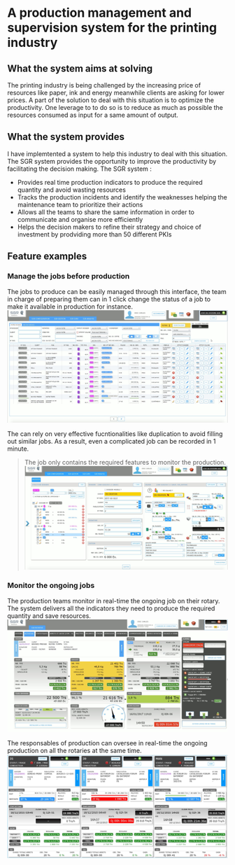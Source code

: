 # A production management and supervision system for the printing industry

## What the system aims at solving
The printing industry is being challenged by the increasing price of resources like paper, ink and energy meanwhile 
clients are asking for lower prices. A part of the solution to deal with this situation is to optimize 
the productivity. One leverage to to do so is to reduce as much as possible the resources consumed 
as input for a same amount of output.

## What the system provides
I have implemtented a system to help this industry to deal with this situation. The SGR system provides the opportunity to improve
the productivity by facilitating the decision making. The SGR system :
- Provides real time production indicators to produce the required quantity and avoid wasting resources 
- Tracks the production incidents and identify the weaknesses helping the maintenance team to prioritize their actions 
- Allows all the teams to share the same information in order to communicate and organise more efficiently
- Helps the decision makers to refine their strategy and choice of investment by prodviding more than 50 different PKIs

## Feature examples


### Manage the jobs before production 

The jobs to produce can be easily managed through this interface, the team in charge of preparing them can in 1 click change the status of a job to make it available in production for instance.
![Screenshot](images/online/manage_jobs_to_run.jpg)

The can rely on very effective fucntionalities like duplication to avoid filling out similar jobs. As a result, even a complicated job can be recorded in 1 minute.
> The job only contains the required features to monitor the production.  
![Screenshot](images/online/job_details.jpg)

### Monitor the ongoing jobs

The production teams monitor in real-time the ongoing job on their rotary. The system delivers all the indicators they need to produce the  required quantity and save resources.
![Screenshot](images/online/real_time_job_supervision_for_rotary_drivers.jpg)

The responsables of production can oversee in real-time the ongoing production on all the rotaries at the same time.
![Screenshot](images/online/real_time_job_supervision_for_responsables.jpg)






